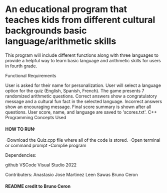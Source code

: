 # An educational program that teaches kids from different cultural backgrounds basic language/arithmetic skills

This program will include different functions along with three languages to provide a helpful way to learn basic language and arithmetic skills for users in fourth grade.

Functional Requirements

User is asked for their name for personalization.
User will select a language option for the quiz (English, Spanish, French).
The game presents 7 randomized arithmetic questions.
Correct answers show a congratulatory message and a cultural fun fact in the selected language.
Incorrect answers show an encouraging message.
Final score summary is shown after all questions.
User score, name, and language are saved to 'scores.txt'.
C++ Programming Concepts Used

#### HOW TO RUN: 
-Download the Quiz.cpp file where all of the code is stored. 
-Open terminal or command prompt
-Complie program

Dependencies:

github
VSCode
Visual Studio 2022

Contributers: 
Anastasio Jose Martinez
Leen Sawas
Bruno Ceron


#### README credit to Bruno Ceron 



